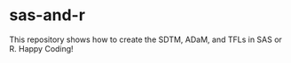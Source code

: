 # sas-and-r
This repository shows how to create the SDTM, ADaM, and TFLs in SAS or R. Happy Coding!
